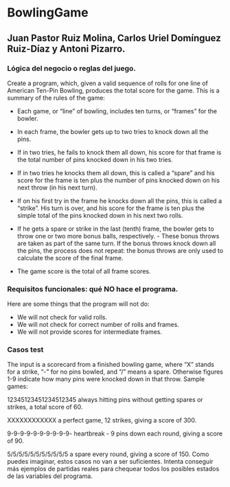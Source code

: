 # BowlingGame

## Juan Pastor Ruiz Molina, Carlos Uriel Domínguez Ruiz-Díaz y Antoni Pizarro.

### Lógica del negocio o reglas del juego.

Create a program, which, given a valid sequence of rolls for one line of American Ten-Pin Bowling,
produces the total score for the game. This is a summary of the rules of the game:

- Each game, or “line” of bowling, includes ten turns, or “frames” for the bowler.
- In each frame, the bowler gets up to two tries to knock down all the pins.

- If in two tries, he fails to knock them all down, his score for that frame is the total number of pins
  knocked down in his two tries.
- If in two tries he knocks them all down, this is called a “spare” and his score for the frame is ten
  plus the number of pins knocked down on his next throw (in his next turn).
- If on his first try in the frame he knocks down all the pins, this is called a “strike”. His turn is over,
  and his score for the frame is ten plus the simple total of the pins knocked down in his next two
  rolls.
- If he gets a spare or strike in the last (tenth) frame, the bowler gets to throw one or two more
  bonus balls, respectively. - These bonus throws are taken as part of the same turn. If the bonus
  throws knock down all the pins, the process does not repeat: the bonus throws are only used to
  calculate the score of the final frame.
- The game score is the total of all frame scores.

### Requisitos funcionales: qué NO hace el programa.

Here are some things that the program will not do:

- We will not check for valid rolls.
- We will not check for correct number of rolls and frames.
- We will not provide scores for intermediate frames.

### Casos test

The input is a scorecard from a finished bowling game, where “X” stands for a strike, “-” for no pins
bowled, and “/” means a spare. Otherwise figures 1-9 indicate how many pins were knocked down in
that throw.
Sample games:

12345123451234512345
always hitting pins without getting spares or strikes, a total score of 60.

XXXXXXXXXXXX
a perfect game, 12 strikes, giving a score of 300.

9-9-9-9-9-9-9-9-9-9-
heartbreak - 9 pins down each round, giving a score of 90.

5/5/5/5/5/5/5/5/5/5/5
a spare every round, giving a score of 150.
Como puedes imaginar, estos casos no van a ser suficientes. Intenta conseguir más ejemplos de
partidas reales para chequear todos los posibles estados de las variables del programa.
